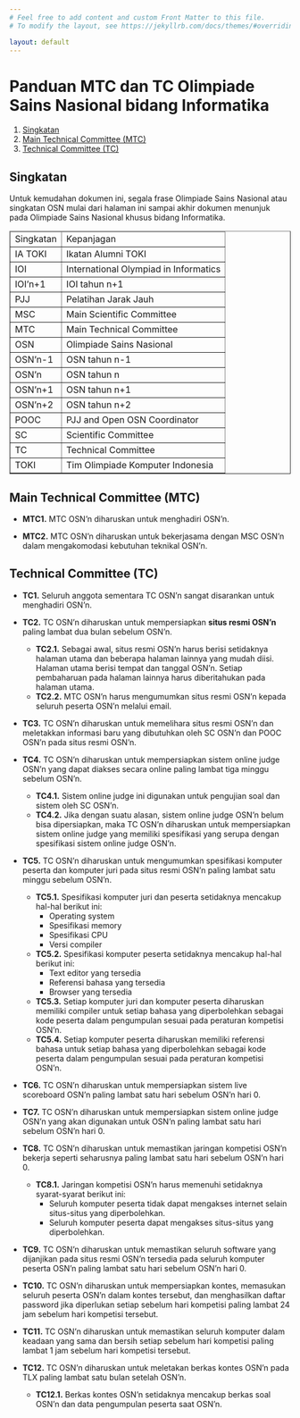 ```yaml
---
# Feel free to add content and custom Front Matter to this file.
# To modify the layout, see https://jekyllrb.com/docs/themes/#overriding-theme-defaults

layout: default
---
```


# Panduan MTC dan TC Olimpiade Sains Nasional bidang Informatika

1. [Singkatan](#singkatan)
1. [Main Technical Committee (MTC)](#main-technical-committee-mtc)
1. [Technical Committee (TC)](#technical-committee-tc)


## Singkatan

Untuk kemudahan dokumen ini, segala frase Olimpiade Sains Nasional atau singkatan OSN mulai dari halaman ini sampai akhir dokumen menunjuk pada Olimpiade Sains Nasional khusus bidang Informatika.

<table border="1">
<thead><td>Singkatan</td><td>Kepanjagan</td></thead>
<tr><td>IA TOKI</td><td>Ikatan Alumni TOKI</td></tr>
<tr><td>IOI</td><td>International Olympiad in Informatics</td></tr>
<tr><td>IOI’n+1</td><td>IOI tahun n+1</td></tr>
<tr><td>PJJ</td><td>Pelatihan Jarak Jauh</td></tr>
<tr><td>MSC</td><td>Main Scientific Committee</td></tr>
<tr><td>MTC</td><td>Main Technical Committee</td></tr>
<tr><td>OSN</td><td>Olimpiade Sains Nasional</td></tr>
<tr><td>OSN’n-1</td><td>OSN tahun n-1</td></tr>
<tr><td>OSN’n</td><td>OSN tahun n</td></tr>
<tr><td>OSN’n+1</td><td>OSN tahun n+1</td></tr>
<tr><td>OSN’n+2</td><td>OSN tahun n+2</td></tr>
<tr><td>POOC</td><td>PJJ and Open OSN Coordinator</td></tr>
<tr><td>SC</td><td>Scientific Committee</td></tr>
<tr><td>TC</td><td>Technical Committee</td></tr>
<tr><td>TOKI</td><td>Tim Olimpiade Komputer Indonesia</td></tr>
</table>

## Main Technical Committee (MTC)

* **MTC1.** MTC OSN’n diharuskan untuk menghadiri OSN’n.

* **MTC2.** MTC OSN’n diharuskan untuk bekerjasama dengan MSC OSN’n dalam mengakomodasi kebutuhan teknikal OSN’n.

## Technical Committee (TC)

* **TC1.** Seluruh anggota sementara TC OSN’n sangat disarankan untuk menghadiri OSN’n.

* **TC2.** TC OSN’n diharuskan untuk mempersiapkan **situs resmi OSN’n**​ paling lambat dua bulan sebelum OSN’n.
    * **TC2.1.** Sebagai awal, situs resmi OSN’n harus berisi setidaknya halaman utama dan beberapa halaman lainnya yang mudah diisi. Halaman utama berisi tempat dan tanggal OSN’n. Setiap pembaharuan pada halaman lainnya harus diberitahukan pada halaman utama.
    * **TC2.2.** MTC OSN’n harus mengumumkan situs resmi OSN’n kepada seluruh peserta OSN’n melalui email.

* **TC3.** TC OSN’n diharuskan untuk memelihara situs resmi OSN’n dan meletakkan informasi baru yang dibutuhkan oleh SC OSN’n dan POOC OSN’n pada situs resmi OSN’n.

* **TC4.** TC OSN’n diharuskan untuk mempersiapkan sistem online judge OSN’n yang dapat diakses secara online paling lambat tiga minggu sebelum OSN’n.
    * **TC4.1.** Sistem online judge ini digunakan untuk pengujian soal dan sistem oleh SC OSN’n.
    * **TC4.2.** Jika dengan suatu alasan, sistem online judge OSN’n belum bisa dipersiapkan, maka TC OSN’n diharuskan untuk mempersiapkan sistem online judge yang memiliki spesifikasi yang serupa dengan spesifikasi sistem online judge OSN’n.

* **TC5.** TC OSN’n diharuskan untuk mengumumkan spesifikasi komputer peserta dan komputer juri pada situs resmi OSN’n paling lambat satu minggu sebelum OSN’n.
    * **TC5.1.** Spesifikasi komputer juri dan peserta setidaknya mencakup hal-hal berikut ini:
        * Operating system
        * Spesifikasi memory
        * Spesifikasi CPU
        * Versi compiler
    * **TC5.2.** Spesifikasi komputer peserta setidaknya mencakup hal-hal berikut ini:
        * Text editor yang tersedia
        * Referensi bahasa yang tersedia
        * Browser yang tersedia
    * **TC5.3.** Setiap komputer juri dan komputer peserta diharuskan memiliki compiler untuk setiap bahasa yang diperbolehkan sebagai kode peserta dalam pengumpulan sesuai pada peraturan kompetisi OSN’n.
    * **TC5.4.** Setiap komputer peserta diharuskan memiliki referensi bahasa untuk setiap bahasa yang diperbolehkan sebagai kode peserta dalam pengumpulan sesuai pada peraturan kompetisi OSN’n.

* **TC6.** TC OSN’n diharuskan untuk mempersiapkan sistem live scoreboard OSN’n paling lambat satu hari sebelum OSN’n hari 0.

* **TC7.** TC OSN’n diharuskan untuk mempersiapkan sistem online judge OSN’n yang akan digunakan untuk OSN’n paling lambat satu hari sebelum OSN’n hari 0.

* **TC8.** TC OSN’n diharuskan untuk memastikan jaringan kompetisi OSN’n bekerja seperti seharusnya paling lambat satu hari sebelum OSN’n hari 0.
    * **TC8.1.** Jaringan kompetisi OSN’n harus memenuhi setidaknya syarat-syarat berikut ini:
        * Seluruh komputer peserta tidak dapat mengakses internet selain situs-situs yang diperbolehkan.
        * Seluruh komputer peserta dapat mengakses situs-situs yang diperbolehkan.

* **TC9.** TC OSN’n diharuskan untuk memastikan seluruh software yang dijanjikan pada situs resmi OSN’n tersedia pada seluruh komputer peserta OSN’n paling lambat satu hari sebelum OSN’n hari 0.

* **TC10.** TC OSN’n diharuskan untuk mempersiapkan kontes, memasukan seluruh peserta OSN’n dalam kontes tersebut, dan menghasilkan daftar password jika diperlukan setiap sebelum hari kompetisi paling lambat 24 jam sebelum hari kompetisi tersebut.

* **TC11.** TC OSN’n diharuskan untuk memastikan seluruh komputer dalam keadaan yang sama dan bersih setiap sebelum hari kompetisi paling lambat 1 jam sebelum hari kompetisi tersebut.

* **TC12.** TC OSN’n diharuskan untuk meletakan berkas kontes OSN’n pada TLX paling lambat satu bulan setelah OSN’n.
    * **TC12.1.** Berkas kontes OSN’n setidaknya mencakup berkas soal OSN’n dan data pengumpulan peserta saat OSN’n.

